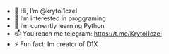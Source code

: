- 👋 Hi, I’m @krytoi1czel
- 👀 I’m interested in proggraming
- 🌱 I’m currently learning Python
- 📫 You reach me telegram: https://t.me/Krytoi1czel
- ⚡ Fun fact: Im creator of D1X 
